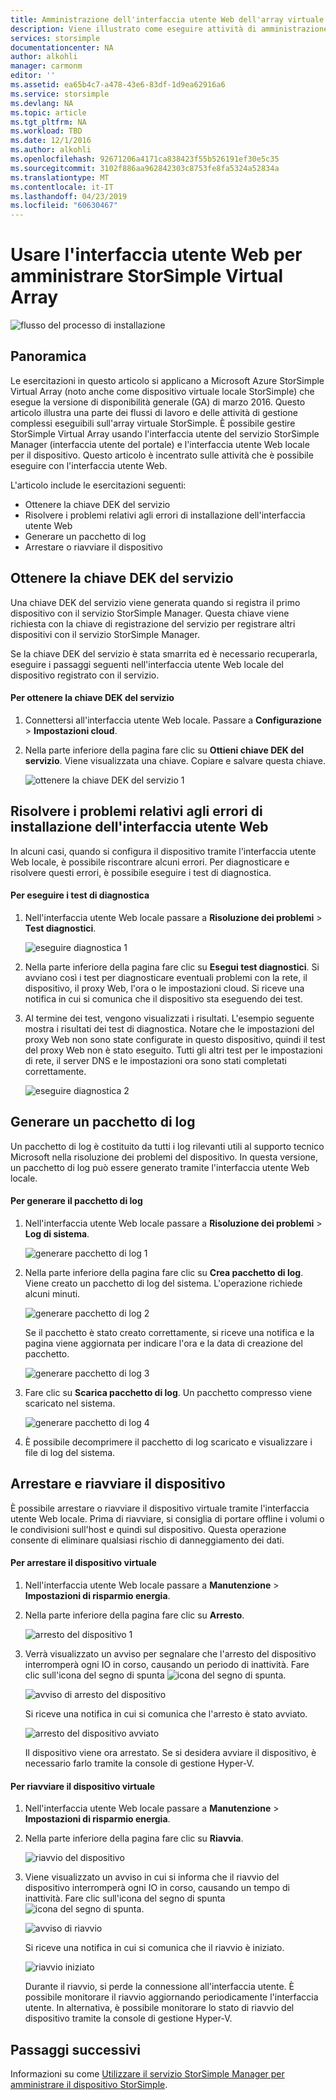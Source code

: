 ```yaml
---
title: Amministrazione dell'interfaccia utente Web dell'array virtuale StorSimple | Microsoft Docs
description: Viene illustrato come eseguire attività di amministrazione di base del dispositivo tramite l'interfaccia utente Web dell'array virtuale StorSimple.
services: storsimple
documentationcenter: NA
author: alkohli
manager: carmonm
editor: ''
ms.assetid: ea65b4c7-a478-43e6-83df-1d9ea62916a6
ms.service: storsimple
ms.devlang: NA
ms.topic: article
ms.tgt_pltfrm: NA
ms.workload: TBD
ms.date: 12/1/2016
ms.author: alkohli
ms.openlocfilehash: 92671206a4171ca838423f55b526191ef30e5c35
ms.sourcegitcommit: 3102f886aa962842303c8753fe8fa5324a52834a
ms.translationtype: MT
ms.contentlocale: it-IT
ms.lasthandoff: 04/23/2019
ms.locfileid: "60630467"
---
```

# <a name="use-the-web-ui-to-administer-your-storsimple-virtual-array"></a>Usare l'interfaccia utente Web per amministrare StorSimple Virtual Array
![flusso del processo di installazione](./media/storsimple-ova-web-ui-admin/manage4.png)

## <a name="overview"></a>Panoramica
Le esercitazioni in questo articolo si applicano a Microsoft Azure StorSimple Virtual Array (noto anche come dispositivo virtuale locale StorSimple) che esegue la versione di disponibilità generale (GA) di marzo 2016. Questo articolo illustra una parte dei flussi di lavoro e delle attività di gestione complessi eseguibili sull'array virtuale StorSimple. È possibile gestire StorSimple Virtual Array usando l'interfaccia utente del servizio StorSimple Manager (interfaccia utente del portale) e l'interfaccia utente Web locale per il dispositivo. Questo articolo è incentrato sulle attività che è possibile eseguire con l'interfaccia utente Web.

L'articolo include le esercitazioni seguenti:

* Ottenere la chiave DEK del servizio
* Risolvere i problemi relativi agli errori di installazione dell'interfaccia utente Web
* Generare un pacchetto di log
* Arrestare o riavviare il dispositivo

## <a name="get-the-service-data-encryption-key"></a>Ottenere la chiave DEK del servizio
Una chiave DEK del servizio viene generata quando si registra il primo dispositivo con il servizio StorSimple Manager. Questa chiave viene richiesta con la chiave di registrazione del servizio per registrare altri dispositivi con il servizio StorSimple Manager.

Se la chiave DEK del servizio è stata smarrita ed è necessario recuperarla, eseguire i passaggi seguenti nell'interfaccia utente Web locale del dispositivo registrato con il servizio.

#### <a name="to-get-the-service-data-encryption-key"></a>Per ottenere la chiave DEK del servizio
1. Connettersi all'interfaccia utente Web locale. Passare a **Configurazione** > **Impostazioni cloud**.
2. Nella parte inferiore della pagina fare clic su **Ottieni chiave DEK del servizio**. Viene visualizzata una chiave. Copiare e salvare questa chiave.
   
    ![ottenere la chiave DEK del servizio 1](./media/storsimple-ova-web-ui-admin/image27.png)

## <a name="troubleshoot-web-ui-setup-errors"></a>Risolvere i problemi relativi agli errori di installazione dell'interfaccia utente Web
In alcuni casi, quando si configura il dispositivo tramite l'interfaccia utente Web locale, è possibile riscontrare alcuni errori. Per diagnosticare e risolvere questi errori, è possibile eseguire i test di diagnostica.

#### <a name="to-run-the-diagnostic-tests"></a>Per eseguire i test di diagnostica
1. Nell'interfaccia utente Web locale passare a **Risoluzione dei problemi** > **Test diagnostici**.
   
    ![eseguire diagnostica 1](./media/storsimple-ova-web-ui-admin/image29.png)
2. Nella parte inferiore della pagina fare clic su **Esegui test diagnostici**. Si avviano così i test per diagnosticare eventuali problemi con la rete, il dispositivo, il proxy Web, l'ora o le impostazioni cloud. Si riceve una notifica in cui si comunica che il dispositivo sta eseguendo dei test.
3. Al termine dei test, vengono visualizzati i risultati. L'esempio seguente mostra i risultati dei test di diagnostica. Notare che le impostazioni del proxy Web non sono state configurate in questo dispositivo, quindi il test del proxy Web non è stato eseguito. Tutti gli altri test per le impostazioni di rete, il server DNS e le impostazioni ora sono stati completati correttamente.
   
    ![eseguire diagnostica 2](./media/storsimple-ova-web-ui-admin/image30.png)

## <a name="generate-a-log-package"></a>Generare un pacchetto di log
Un pacchetto di log è costituito da tutti i log rilevanti utili al supporto tecnico Microsoft nella risoluzione dei problemi del dispositivo. In questa versione, un pacchetto di log può essere generato tramite l'interfaccia utente Web locale.

#### <a name="to-generate-the-log-package"></a>Per generare il pacchetto di log
1. Nell'interfaccia utente Web locale passare a **Risoluzione dei problemi** > **Log di sistema**.
   
    ![generare pacchetto di log 1](./media/storsimple-ova-web-ui-admin/image31.png)
2. Nella parte inferiore della pagina fare clic su **Crea pacchetto di log**. Viene creato un pacchetto di log del sistema. L'operazione richiede alcuni minuti.
   
    ![generare pacchetto di log 2](./media/storsimple-ova-web-ui-admin/image32.png)
   
    Se il pacchetto è stato creato correttamente, si riceve una notifica e la pagina viene aggiornata per indicare l'ora e la data di creazione del pacchetto.
   
    ![generare pacchetto di log 3](./media/storsimple-ova-web-ui-admin/image33.png)
3. Fare clic su **Scarica pacchetto di log**. Un pacchetto compresso viene scaricato nel sistema.
   
    ![generare pacchetto di log 4](./media/storsimple-ova-web-ui-admin/image34.png)
4. È possibile decomprimere il pacchetto di log scaricato e visualizzare i file di log del sistema.

## <a name="shut-down-and-restart-your-device"></a>Arrestare e riavviare il dispositivo
È possibile arrestare o riavviare il dispositivo virtuale tramite l'interfaccia utente Web locale. Prima di riavviare, si consiglia di portare offline i volumi o le condivisioni sull'host e quindi sul dispositivo. Questa operazione consente di eliminare qualsiasi  rischio di danneggiamento dei dati. 

#### <a name="to-shut-down-your-virtual-device"></a>Per arrestare il dispositivo virtuale
1. Nell'interfaccia utente Web locale passare a **Manutenzione** > **Impostazioni di risparmio energia**.
2. Nella parte inferiore della pagina fare clic su **Arresto**.
   
    ![arresto del dispositivo 1](./media/storsimple-ova-web-ui-admin/image36.png)
3. Verrà visualizzato un avviso per segnalare che l'arresto del dispositivo interromperà ogni IO in corso, causando un periodo di inattività. Fare clic sull'icona del segno di spunta  ![icona del segno di spunta](./media/storsimple-ova-web-ui-admin/image3.png).
   
    ![avviso di arresto del dispositivo](./media/storsimple-ova-web-ui-admin/image37.png)
   
    Si riceve una notifica in cui si comunica che l'arresto è stato avviato.
   
    ![arresto del dispositivo avviato](./media/storsimple-ova-web-ui-admin/image38.png)
   
    Il dispositivo viene ora arrestato. Se si desidera avviare il dispositivo, è necessario farlo tramite la console di gestione Hyper-V.

#### <a name="to-restart-your-virtual-device"></a>Per riavviare il dispositivo virtuale
1. Nell'interfaccia utente Web locale passare a **Manutenzione** > **Impostazioni di risparmio energia**.
2. Nella parte inferiore della pagina fare clic su **Riavvia**.
   
    ![riavvio del dispositivo](./media/storsimple-ova-web-ui-admin/image36.png)
3. Viene visualizzato un avviso in cui si informa che il riavvio del dispositivo interromperà ogni IO in corso, causando un tempo di inattività. Fare clic sull'icona del segno di spunta  ![icona del segno di spunta](./media/storsimple-ova-web-ui-admin/image3.png).
   
    ![avviso di riavvio](./media/storsimple-ova-web-ui-admin/image37.png)
   
    Si riceve una notifica in cui si comunica che il riavvio è iniziato.
   
    ![riavvio iniziato](./media/storsimple-ova-web-ui-admin/image39.png)
   
    Durante il riavvio, si perde la connessione all'interfaccia utente. È possibile monitorare il riavvio aggiornando periodicamente l'interfaccia utente. In alternativa, è possibile monitorare lo stato di riavvio del dispositivo tramite la console di gestione Hyper-V.

## <a name="next-steps"></a>Passaggi successivi
Informazioni su come [Utilizzare il servizio StorSimple Manager per amministrare il dispositivo StorSimple](storsimple-virtual-array-manager-service-administration.md).

